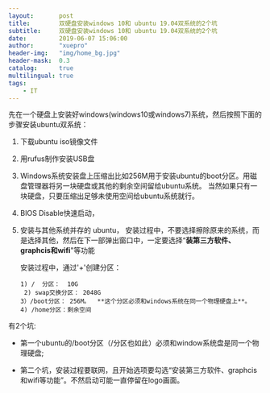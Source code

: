 ```yaml
---
layout:       post
title:        双硬盘安装windows 10和 ubuntu 19.04双系统的2个坑
subtitle:     双硬盘安装windows 10和 ubuntu 19.04双系统的2个坑
date:         2019-06-07 15:06:00
author:       "xuepro"
header-img:   "img/home_bg.jpg"
header-mask:  0.3
catalog:      true
multilingual: true
tags:
    - IT
---
```


先在一个硬盘上安装好windows(windows10或windows7)系统，然后按照下面的步骤安装ubuntu双系统：

1. 下载ubuntu  iso镜像文件
2. 用rufus制作安装USB盘
3. Windows系统安装盘上压缩出比如256M用于安装ubuntu的boot分区。用磁盘管理器将另一块硬盘或其他的剩余空间留给ubuntu系统。
   当然如果只有一块硬盘，只要压缩出足够未使用空间给ubuntu系统就行。
4. BIOS Disable快速启动，
5. 安装与其他系统并存的 ubuntu，
     安装过程中，不要选择擦除原来的系统，而是选择其他，然后在下一部弹出窗口中，一定要选择“**装第三方软件、graphcis和wifi**"等功能
   
    安装过程中，通过'+'创建分区：
    ```
    1) /  分区：  10G
     2) swap交换分区： 2048G
    3）/boot分区： 256M。  **这个分区必须和windows系统在同一个物理硬盘上**。
    4) /home分区：剩余空间
    ```


有2个坑:

  + 第一个ubuntu的/boot分区（/分区也如此）必须和window系统盘是同一个物理硬盘;
  
  + 第二个坑，安装过程要联网，且开始选项要勾选“安装第三方软件、graphcis和wifi等功能”。不然启动可能一直停留在logo画面。
